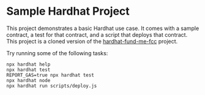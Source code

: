 # Sample Hardhat Project

This project demonstrates a basic Hardhat use case. It comes with a sample contract, a test for that contract, and a script that deploys that contract.
This project is a cloned version of the [hardhat-fund-me-fcc](https://github.com/PatrickAlphaC/hardhat-fund-me-fcc) project.

Try running some of the following tasks:

```shell
npx hardhat help
npx hardhat test
REPORT_GAS=true npx hardhat test
npx hardhat node
npx hardhat run scripts/deploy.js
```
